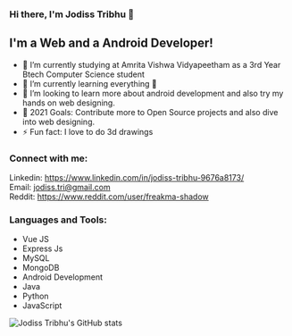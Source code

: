 ### Hi there, I'm Jodiss Tribhu  👋

## I'm a Web and a Android Developer!
- 🏫 I’m currently studying at Amrita Vishwa Vidyapeetham as a 3rd Year Btech Computer Science student
- 🌱 I’m currently learning everything 🤣
- 👯 I’m looking to learn more about android development and also try my hands on web designing.
- 🥅 2021 Goals: Contribute more to Open Source projects and also dive into web designing.
- ⚡ Fun fact: I love to do 3d drawings 

### Connect with me:
Linkedin: https://www.linkedin.com/in/jodiss-tribhu-9676a8173/
<br />
Email: jodiss.tri@gmail.com
<br />
Reddit: https://www.reddit.com/user/freakma-shadow
</br>

### Languages and Tools:
  - Vue JS
  - Express Js
  - MySQL
  - MongoDB
  - Android Development
  - Java
  - Python
  - JavaScript


  ![Jodiss Tribhu's GitHub stats](https://github-readme-stats.vercel.app/api?username=jodtribhu&show_icons=true&theme=radical)

